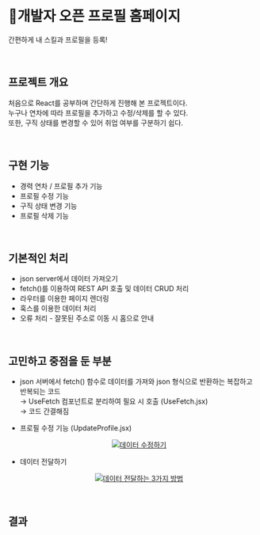 # :bust_in_silhouette:개발자 오픈 프로필 홈페이지
간편하게 내 스킬과 프로필을 등록!

<br />

## 프로젝트 개요
처음으로 React를 공부하며 간단하게 진행해 본 프로젝트이다. <br />
누구나 연차에 따라 프로필을 추가하고 수정/삭제를 할 수 있다. <br />
또한, 구직 상태를 변경할 수 있어 취업 여부를 구분하기 쉽다.

<br />

## 구현 기능
- 경력 연차 / 프로필 추가 기능
- 프로필 수정 기능
- 구직 상태 변경 기능
- 프로필 삭제 기능

<br />

## 기본적인 처리
- json server에서 데이터 가져오기
- fetch()를 이용하여 REST API 호출 및 데이터 CRUD 처리
- 라우터를 이용한 페이지 렌더링
- 훅스를 이용한 데이터 처리
- 오류 처리 - 잘못된 주소로 이동 시 홈으로 안내

<br />

## 고민하고 중점을 둔 부분
- json 서버에서 fetch() 함수로 데이터를 가져와 json 형식으로 반환하는 복잡하고 반복되는 코드 <br />
  → UseFetch 컴포넌트로 분리하여 필요 시 호출 (UseFetch.jsx) <br />
  → 코드 간결해짐
- 프로필 수정 기능 (UpdateProfile.jsx)
  <div style="text-align:center">
    
    [![데이터 수정하기](https://velog-readme-stats.vercel.app/api?name=knk00&slug=React-데이터-수정하기-useRef-defaultValue-selected)](https://velog.io/@knk00/React-%EB%8D%B0%EC%9D%B4%ED%84%B0-%EC%88%98%EC%A0%95%ED%95%98%EA%B8%B0-useRef-defaultValue-selected)

    </div>

- 데이터 전달하기
  <div style="text-align:center">
    
  [![데이터 전달하는 3가지 방법](https://velog-readme-stats.vercel.app/api?name=knk00&slug=React-리액트-값-전달)](https://velog.io/@knk00/React-%EB%A6%AC%EC%95%A1%ED%8A%B8-%EA%B0%92-%EC%A0%84%EB%8B%AC)
  
  </div>

<br />

## 결과
